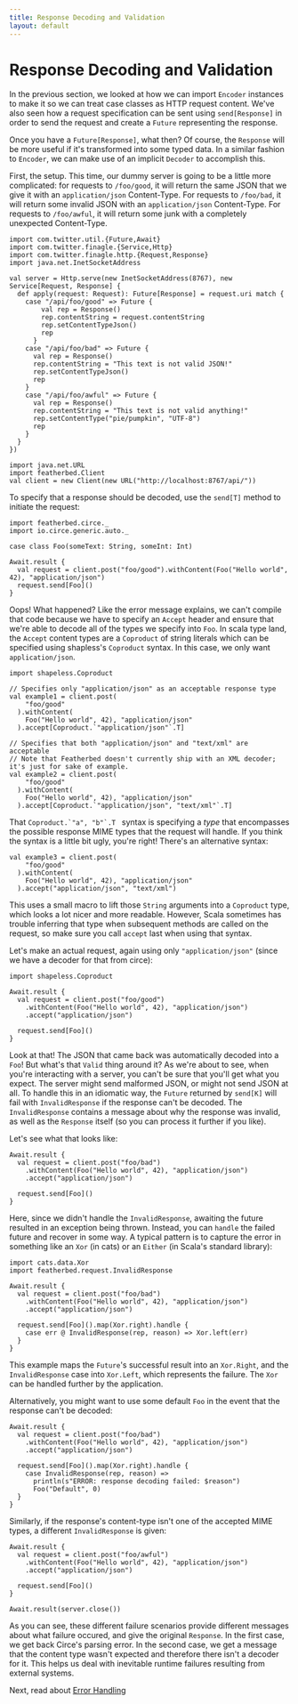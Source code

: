 ```yaml
---
title: Response Decoding and Validation
layout: default
---
```


# Response Decoding and Validation

In the previous section, we looked at how we can import `Encoder` instances to make it so we
can treat case classes as HTTP request content.  We've also seen how a request specification
can be sent using `send[Response]` in order to send the request and create a `Future` representing
the response.

Once you have a `Future[Response]`, what then?  Of course, the `Response` will be more useful if
it's transformed into some typed data.  In a similar fashion to `Encoder`, we can make use of
an implicit `Decoder` to accomplish this.

First, the setup.  This time, our dummy server is going to be a little more complicated: for
requests to `/foo/good`, it will return the same JSON that we give it with an `application/json`
Content-Type.  For requests to `/foo/bad`, it will return some invalid JSON with an `application/json`
Content-Type.  For requests to `/foo/awful`, it will return some junk with a completely
unexpected Content-Type.

```tut:book
import com.twitter.util.{Future,Await}
import com.twitter.finagle.{Service,Http}
import com.twitter.finagle.http.{Request,Response}
import java.net.InetSocketAddress

val server = Http.serve(new InetSocketAddress(8767), new Service[Request, Response] {
  def apply(request: Request): Future[Response] = request.uri match {
    case "/api/foo/good" => Future {
        val rep = Response()
        rep.contentString = request.contentString
        rep.setContentTypeJson()
        rep
      }
    case "/api/foo/bad" => Future {
      val rep = Response()
      rep.contentString = "This text is not valid JSON!"
      rep.setContentTypeJson()
      rep
    }
    case "/api/foo/awful" => Future {
      val rep = Response()
      rep.contentString = "This text is not valid anything!"
      rep.setContentType("pie/pumpkin", "UTF-8")
      rep
    }
  }
})

import java.net.URL
import featherbed.Client
val client = new Client(new URL("http://localhost:8767/api/"))
```

To specify that a response should be decoded, use the `send[T]` method to initiate the request:

```tut:book:nofail
import featherbed.circe._
import io.circe.generic.auto._

case class Foo(someText: String, someInt: Int)

Await.result {
  val request = client.post("foo/good").withContent(Foo("Hello world", 42), "application/json")
  request.send[Foo]()
}
```

Oops! What happened? Like the error message explains, we can't compile that code because we have
to specify an `Accept` header and ensure that we're able to decode all of the types we specify
into `Foo`.  In scala type land, the `Accept` content types are a `Coproduct` of string literals
which can be specified using shapless's `Coproduct` syntax.  In this case, we only want `application/json`.

```tut:book
import shapeless.Coproduct

// Specifies only "application/json" as an acceptable response type
val example1 = client.post(
    "foo/good"
  ).withContent(
    Foo("Hello world", 42), "application/json"
  ).accept[Coproduct.`"application/json"`.T]

// Specifies that both "application/json" and "text/xml" are acceptable
// Note that Featherbed doesn't currently ship with an XML decoder; it's just for sake of example.
val example2 = client.post(
    "foo/good"
  ).withContent(
    Foo("Hello world", 42), "application/json"
  ).accept[Coproduct.`"application/json", "text/xml"`.T]

```

That ``Coproduct.`"a", "b"`.T `` syntax is specifying a *type* that encompasses the possible response MIME types that
the request will handle. If you think the syntax is a little bit ugly, you're right! There's an alternative syntax:

```tut:book
val example3 = client.post(
    "foo/good"
  ).withContent(
    Foo("Hello world", 42), "application/json"
  ).accept("application/json", "text/xml")
```

This uses a small macro to lift those `String` arguments into a `Coproduct` type, which looks a lot nicer and more
readable. However, Scala sometimes has trouble inferring that type when subsequent methods are called on the request,
so make sure you call `accept` last when using that syntax.

Let's make an actual request, again using only `"application/json"` (since we have a decoder for that from circe):

```tut:book
import shapeless.Coproduct

Await.result {
  val request = client.post("foo/good")
    .withContent(Foo("Hello world", 42), "application/json")
    .accept("application/json")

  request.send[Foo]()
}
```

Look at that!  The JSON that came back was automatically decoded into a `Foo`!  But what's that `Valid`
thing around it?  As we're about to see, when you're interacting with a server, you can't be sure that
you'll get what you expect.  The server might send malformed JSON, or might not send JSON at all. To
handle this in an idiomatic way, the `Future` returned by `send[K]` will fail with `InvalidResponse` if
the response can't be decoded.  The `InvalidResponse` contains a message about why the response was invalid, 
as well as the `Response` itself (so you can process it further if you like).

Let's see what that looks like:

```tut:book:nofail
Await.result {
  val request = client.post("foo/bad")
    .withContent(Foo("Hello world", 42), "application/json")
    .accept("application/json")

  request.send[Foo]()
}
```

Here, since we didn't handle the `InvalidResponse`, awaiting the future resulted in an exception being thrown. Instead,
you can `handle` the failed future and recover in some way. A typical pattern is to capture the error in something like
an `Xor` (in cats) or an `Either` (in Scala's standard library):

```tut:book
import cats.data.Xor
import featherbed.request.InvalidResponse

Await.result {
  val request = client.post("foo/bad")
    .withContent(Foo("Hello world", 42), "application/json")
    .accept("application/json")

  request.send[Foo]().map(Xor.right).handle {
    case err @ InvalidResponse(rep, reason) => Xor.left(err)
  }
}
```

This example maps the `Future`'s successful result into an `Xor.Right`, and the `InvalidResponse` case into `Xor.Left`,
which represents the failure. The `Xor` can be handled further by the application.

Alternatively, you might want to use some default `Foo` in the event that the response can't be decoded:

```tut:book
Await.result {
  val request = client.post("foo/bad")
    .withContent(Foo("Hello world", 42), "application/json")
    .accept("application/json")

  request.send[Foo]().map(Xor.right).handle {
    case InvalidResponse(rep, reason) =>
      println(s"ERROR: response decoding failed: $reason")
      Foo("Default", 0)
  }
}
```

Similarly, if the response's content-type isn't one of the accepted MIME types, a different `InvalidResponse` is given:

```tut:book:nofail
Await.result {
  val request = client.post("foo/awful")
    .withContent(Foo("Hello world", 42), "application/json")
    .accept("application/json")

  request.send[Foo]()
}
```

```tut:invisible
Await.result(server.close())
```

As you can see, these different failure scenarios provide different messages about what failure occured,
and give the original `Response`.  In the first case, we get back Circe's parsing error.  In the second
case, we get a message that the content type wasn't expected and therefore there isn't a decoder for it.
This helps us deal with inevitable runtime failures resulting from external systems.

Next, read about [Error Handling](05-error-handling.html)
